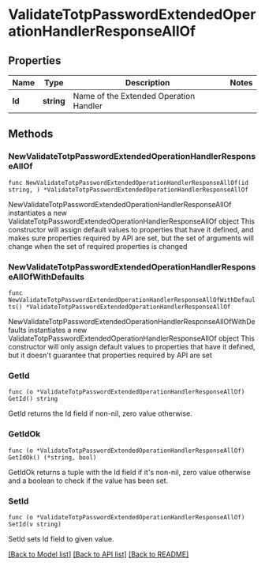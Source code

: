 # ValidateTotpPasswordExtendedOperationHandlerResponseAllOf

## Properties

Name | Type | Description | Notes
------------ | ------------- | ------------- | -------------
**Id** | **string** | Name of the Extended Operation Handler | 

## Methods

### NewValidateTotpPasswordExtendedOperationHandlerResponseAllOf

`func NewValidateTotpPasswordExtendedOperationHandlerResponseAllOf(id string, ) *ValidateTotpPasswordExtendedOperationHandlerResponseAllOf`

NewValidateTotpPasswordExtendedOperationHandlerResponseAllOf instantiates a new ValidateTotpPasswordExtendedOperationHandlerResponseAllOf object
This constructor will assign default values to properties that have it defined,
and makes sure properties required by API are set, but the set of arguments
will change when the set of required properties is changed

### NewValidateTotpPasswordExtendedOperationHandlerResponseAllOfWithDefaults

`func NewValidateTotpPasswordExtendedOperationHandlerResponseAllOfWithDefaults() *ValidateTotpPasswordExtendedOperationHandlerResponseAllOf`

NewValidateTotpPasswordExtendedOperationHandlerResponseAllOfWithDefaults instantiates a new ValidateTotpPasswordExtendedOperationHandlerResponseAllOf object
This constructor will only assign default values to properties that have it defined,
but it doesn't guarantee that properties required by API are set

### GetId

`func (o *ValidateTotpPasswordExtendedOperationHandlerResponseAllOf) GetId() string`

GetId returns the Id field if non-nil, zero value otherwise.

### GetIdOk

`func (o *ValidateTotpPasswordExtendedOperationHandlerResponseAllOf) GetIdOk() (*string, bool)`

GetIdOk returns a tuple with the Id field if it's non-nil, zero value otherwise
and a boolean to check if the value has been set.

### SetId

`func (o *ValidateTotpPasswordExtendedOperationHandlerResponseAllOf) SetId(v string)`

SetId sets Id field to given value.



[[Back to Model list]](../README.md#documentation-for-models) [[Back to API list]](../README.md#documentation-for-api-endpoints) [[Back to README]](../README.md)


